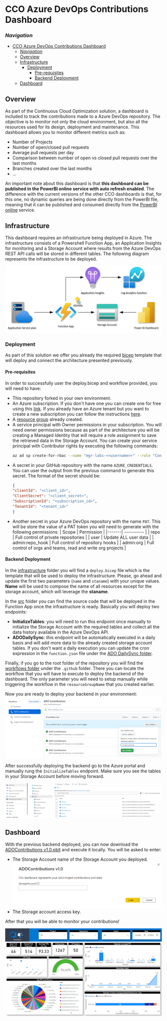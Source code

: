 # CCO Azure DevOps Contributions Dashboard

### _Navigation_

- [CCO Azure DevOps Contributions Dashboard](#cco-azure-devops-contributions-dashboard)
    - [_Navigation_](#navigation)
  - [Overview](#overview)
  - [Infrastructure](#infrastructure)
    - [Deployment](#deployment)
      - [Pre-requisites](#pre-requisites)
      - [Backend Deployment](#backend-deployment)
  - [Dashboard](#dashboard)

## Overview

As part of the Continuous Cloud Optimization solution, a dashboard is included to track the contributions made to a Azure DevOps repository. The objective is to monitor not only the cloud environment, but also all the resources used for its design, deployment and maintenance. This dashboard allows you to monitor different metrics such as:
- Number of Projects
- Number of open/closed pull requests
- Average pull requests per day
- Comparison between number of open vs closed pull requests over the last months
- Branches created over the last months
- ...

An important note about this dashboard is that **this dashboard can be published in the PowerBI online service with auto refresh enabled**. The difference with the current versions of the other CCO dashboards is that, for this one, no dynamic queries are being done directly from the PowerBI file, meaning that it can be published and consumed directly from the [PowerBI online](https://docs.microsoft.com/en-us/power-bi/create-reports/desktop-upload-desktop-files) service.

## Infrastructure

This dashboard requires an infrastructure being deployed in Azure. The infrastructure consists of a Powershell Function App, an Application Insights for monitoring and a Storage Account where results from the Azure DevOps REST API calls will be stored in different tables. The following diagram represents the infrastructure to be deployed.

![GitHub Dashboard Architecture](/install/images/github-dashboard-architecture.png)

### Deployment

As part of this solution we offer you already the required [bicep](https://docs.microsoft.com/en-us/azure/azure-resource-manager/bicep/overview) template that will deploy and connect the architecture presented previously.

#### Pre-requisites

In order to successfully user the deploy.bicep and workflow provided, you will need to have:
- This repository forked in your own environment.
- An Azure subscription. If you don't have one you can create one for free using this [link](https://azure.microsoft.com/en-us/free/search/?OCID=AID2200258_SEM_069a8abd963111ebbd21e8d33199249f:G:s&ef_id=069a8abd963111ebbd21e8d33199249f:G:s&msclkid=069a8abd963111ebbd21e8d33199249f). If you already have an Azure tenant but you want to create a new subscription you can follow the instructions [here](https://docs.microsoft.com/en-us/azure/cost-management-billing/manage/create-subscription#:~:text=On%20the%20Customers%20page%2C%20select%20the%20customer.%20In,page%2C%20select%20%2B%20Add%20to%20create%20a%20subscription.).
- A [resource group](https://docs.microsoft.com/en-us/azure/azure-resource-manager/management/manage-resource-groups-portal) already created.
- A service principal with Owner permissions in your subscription. You will need owner permissions because as part of the architecture you will be creating a Managed Identity that will require a role assignment to save the retrieved data in the Storage Account. You can create your service principal with Contributor rights by executing the following commands:
    ```sh
    az ad sp create-for-rbac --name "mgr-labs-<<username>>" --role "Contributor" --output "json"
    ```
- A secret in your GitHub repository with the name `AZURE_CREDENTIALS`. You can user the output from the previous command to generate this secret. The format of the secret should be:
    ```json
    {
    "clientId": "<client_id>",
    "ClientSecret": "<client_secret>",
    "SubscriptionId": "<subscription_id>",
    "TenantId": "<tenant_id>"
    }
    ```
- Another secret in your Azure DevOps repository with the name `PAT`. This will be store the value of a PAT token you will need to generate with the following permissions:
    | Scope | Permission |
    |-------| ---------- |
    | repo | Full control of private repositories |
    | user | Update ALL user data |
    | admin:repo_hook | Full control of repository hooks |
    | admin:org | Full control of orgs and teams, read and write org projects |

#### Backend Deployment

In the [infrastructure](./infrastructure/) folder you will find a `deploy.bicep` file which is the template that will be used to deploy the infrastructure. Please, go ahead and update the first two parameters (`name` and `staname`) with your unique values. **Name** will be used to compose the name of all resources except for the storage account, which will leverage the **staname**.

In the [src](./src/) folder you can find the source code that will be deployed in the Function App once the infrastructure is ready. Basically you will deploy two endpoints:
- **InitializeTables**: you will need to run this endpoint once manually to initialize the Storage Account with the required tables and collect all the data history available in the Azure DevOps API.
- **ADODailySync**: this endpoint will be automatically executed in a daily basis and will add more data to the already created storage account tables. If you don't want a daily execution you can update the cron expression in the `function.json` file under the [ADO DailySync folder](./src/ADOs/ADODailySync/).

Finally, if you go to the root folder of the repository you will find the [workflows folder](/.github/workflows/) under the `.github` folder. There you can locate the workflow that you will have to execute to deploy the backend of the dashboard. The only parameter you will need to setup manually while triggering the workflow in the `resourceGroupName` that you created earlier.

Now you are ready to deploy your backend in your environment:
![deploy-backend](/install/images/ado-run-workflow.png)

After successfully deploying the backend go to the Azure portal and manually rung the `InitializeTables` endpoint. Make sure you see the tables in your Storage Account before moving forward.

![storage-tables](/install/images/ado-storage-tables.png)

## Dashboard

With the previous backend deployed, you can now download the [ADOContributions v1.0.pbit](./ADOContributions%20v1.0.pbit) and execute it locally. You will be asked to enter:
- The Storage Account name of the Storage Account you deployed.
![Storage Account Name](/install/images/ado-storage-account.png)
- The Storage account access key.

After that you will be able to monitor your contributions!

![Ado Contributions](/install/images/Ado-contributions-dashboard.png)
